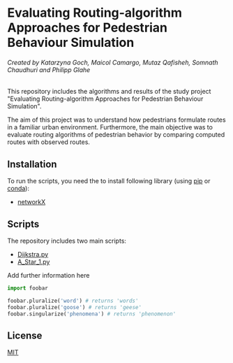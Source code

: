 # Evaluating Routing-algorithm Approaches for Pedestrian Behaviour Simulation

###### Created by Katarzyna Goch, Maicol Camargo, Mutaz Qafisheh, Somnath Chaudhuri and Philipp Glahe

This repository includes the algorithms and results of the study project "Evaluating Routing-algorithm Approaches for Pedestrian Behaviour Simulation". 

The aim of this project was to understand how pedestrians formulate routes in a familiar urban environment. Furthermore, the main objective was to evaluate routing algorithms of pedestrian behavior by comparing computed
routes with observed routes. 

## Installation

To run the scripts, you need the to install following library (using [pip](https://pypi.org/project/pip/) or [conda](https://docs.conda.io/en/latest/)):

- [networkX](https://github.com/networkx/networkx)

## Scripts
The repository includes two main scripts:
- [Dijkstra.py](https://github.com/dwalin93/RoutingAlgorithms/blob/dev/Dijkstra.py)
- [A_Star_1.py](https://github.com/dwalin93/RoutingAlgorithms/blob/dev/A_Star_1.py)

Add further information here
```python
import foobar

foobar.pluralize('word') # returns 'words'
foobar.pluralize('goose') # returns 'geese'
foobar.singularize('phenomena') # returns 'phenomenon'
```
## License
[MIT](https://choosealicense.com/licenses/mit/)